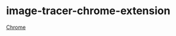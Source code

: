# image-tracer-chrome-extension

[Chrome](https://chrome.google.com/webstore/detail/image-tracer/ipihodppfeldhnbnpildmhkgkjkchloh)
